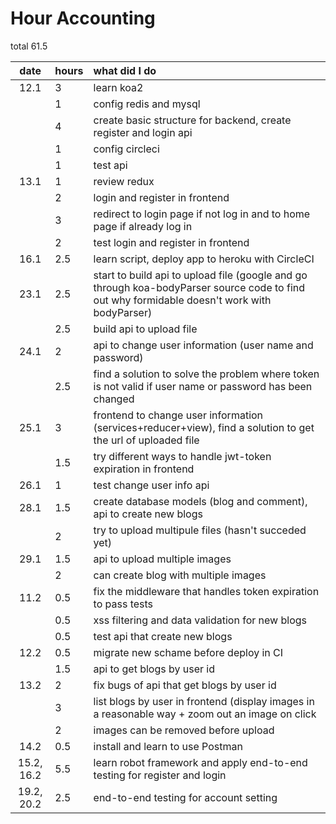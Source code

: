 # Hour Accounting
total 61.5

| date  | hours| what did I do  |
| :----:|:-----| :-----|
| 12.1  | 3    | learn koa2 |
|       | 1    | config redis and mysql |
|       | 4    | create basic structure for backend, create register and login api |
|       | 1    | config circleci |
|       | 1    | test api|
| 13.1  | 1    | review redux|
|       | 2  | login and register in frontend|
|       | 3  | redirect to login page if not log in and to home page if already log in|
|       | 2    | test login and register in frontend |
| 16.1  | 2.5  | learn script, deploy app to heroku with CircleCI| 
| 23.1  | 2.5  | start to build api to upload file (google and go through koa-bodyParser source code to find out why formidable doesn't work with bodyParser)|
|       | 2.5  | build api to upload file|
| 24.1  | 2    | api to change user information (user name and password)|
|       | 2.5  | find a solution to solve the problem where token is not valid if user name or password has been changed|
|25.1   | 3  | frontend to change user information (services+reducer+view), find a solution to get the url of uploaded file|
|       | 1.5 |try different ways to handle jwt-token expiration in frontend|
|26.1   | 1   | test change user info api|
|28.1   | 1.5 | create database models (blog and comment), api to create new blogs|
|       | 2   | try to upload multipule files (hasn't succeded yet)|
|29.1   | 1.5 | api to upload multiple images|
|       | 2   | can create blog with multiple images|
|11.2   | 0.5 | fix the middleware that handles token expiration to pass tests|
|       | 0.5 | xss filtering and data validation for new blogs|
|       | 0.5 | test api that create new blogs|
|12.2   | 0.5 | migrate new schame before deploy in CI|
|       | 1.5 | api to get blogs by user id|
|13.2   | 2   | fix bugs of api that get blogs by user id|
|       | 3   | list blogs by user in frontend (display images in a reasonable way + zoom out an image on click|
|       | 2   | images can be removed before upload|
| 14.2  | 0.5 | install and learn to use Postman|
| 15.2, 16.2  | 5.5   | learn robot framework and apply end-to-end testing for register and login|
| 19.2, 20.2  | 2.5   | end-to-end testing for account setting|
